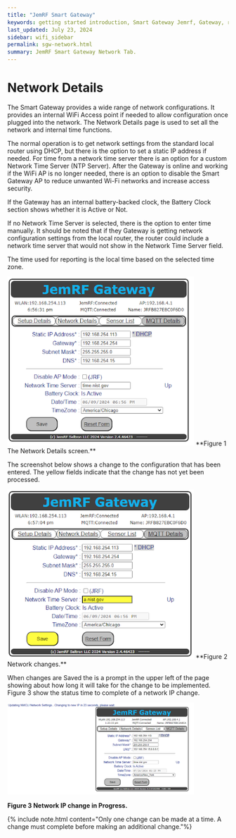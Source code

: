 ```yaml
---
title: "JemRF Smart Gateway"
keywords: getting started introduction, Smart Gateway Jemrf, Gateway, rf Sensor
last_updated: July 23, 2024
sidebar: wifi_sidebar
permalink: sgw-network.html
summary: JemRF Smart Gateway Network Tab.
---
```

# Network Details
The Smart Gateway provides a wide range of network configurations. It provides an internal WiFi Access point if needed to allow configuration once plugged into the network. The Network Details page is used to set all the network and internal time functions.

The normal operation is to get network settings from the standard local router using DHCP, but there is the option to set a static IP address if needed.
For time from a network time server there is an option for a custom Network Time Server (NTP Server). After the Gateway is online and working if the WiFi AP is no longer needed, there is an option to disable the Smart Gateway AP to reduce unwanted Wi-Fi networks and increase access security.

If the Gateway has an internal battery-backed clock, the Battery Clock section shows whether it is Active or Not.

If no Network Time Server is selected, there is the option to enter time manually. It should be noted that if they Gateway is getting network configuration settings from the local router, the router could include a network time server that would not show in the Network Time Server field.

The time used for reporting is the local time based on the selected time zone.

<img src="images/sgw-network.png" width="425"/>
**Figure 1  The Network Details screen.**

The screenshot below shows a change to the configuration that has been entered. The yellow fields indicate that the change has not yet been processed.

<img src="images/sgw-network1.png" width="425"/>
**Figure 2  Network changes.**

When changes are Saved the is a prompt in the upper left of the page showing about how long it will take for the change to be implemented.
Figure 3 show the status time to complete of a network IP change.

<img src="images/sgw-network-change.png" width="425"/>

**Figure 3  Network IP change in Progress.**


{% include note.html content="Only one change can be made at a time. A change must complete before making an additional change."%}


